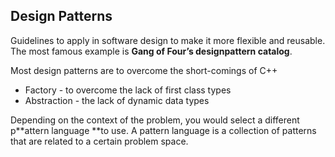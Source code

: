 ## Design Patterns

Guidelines to apply in software design to make it more flexible and reusable. The most famous example is **Gang of Four’s designpattern catalog**.

Most design patterns are to overcome the short-comings of C++

* Factory - to overcome the lack of first class types
* Abstraction - the lack of dynamic data types

Depending on the context of the problem, you would select a different p**attern language **to use. A pattern language is a collection of patterns that are related to a certain problem space.

### 

### 

### 



